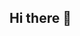 ## Hi there 👋

<!--

🙋‍♀️ A short introduction - what is your organization all about?
We are just here to change the world.
🌈 Contribution guidelines - how can the community get involved?
We are looking to better how people communicate on a day to day basis.
👩‍💻 Useful resources - where can the community find your docs? Is there anything else the community should know?
We are closed source communication app
🍿 Fun facts - what does your team eat for breakfast?
Code
-->
